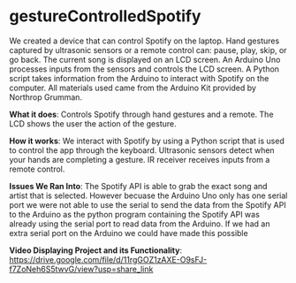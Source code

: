 # gestureControlledSpotify

We created a device that can control Spotify on the laptop. Hand gestures captured by ultrasonic sensors or a remote control can: pause, play, skip, or go back. The current song is displayed on an LCD screen. An Arduino Uno processes inputs from the sensors and controls the LCD screen. A Python script takes information from the Arduino to interact with Spotify on the computer. All materials used came from the Arduino Kit provided by Northrop Grumman.

**What it does**: 
Controls Spotify through hand gestures and a remote. The LCD shows the user the action of the gesture.

**How it works**: 
We interact with Spotify by using a Python script that is used to control the app through the keyboard. Ultrasonic sensors detect when your hands are completing a gesture. IR receiver receives inputs from a remote control.

**Issues We Ran Into**:
The Spotify API is able to grab the exact song and artist that is selected. However becuase the Arduino Uno only has one serial port we were not able to use the serial to send the data from the Spotify API to the Arduino as the python program containing the Spotify API was already using the serial port to read data from the Arduino. If we had an extra serial port on the Arduino we could have made this possible

**Video Displaying Project and its Functionality**: https://drive.google.com/file/d/11rgGOZ1zAXE-O9sFJ-f7ZoNeh6S5twvG/view?usp=share_link

